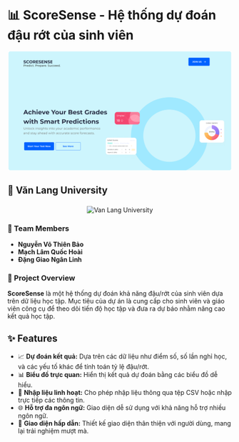 # 📊 **ScoreSense - Hệ thống dự đoán đậu rớt của sinh viên**

<div align="center">
  <img src="https://github.com/machhoai/Stride-Sync/blob/bee1e22eac4b325bf811a765d863863723a8b367/public/header.png" alt="Project Banner" width="500"/>
</div>

## 🏫 Văn Lang University
###
<div align="center">
  <img src="https://cdn.haitrieu.com/wp-content/uploads/2022/12/Logo-Dai-Hoc-Van-Lang-H.png" alt="Van Lang University" width="300"/>
</div>

### 👥 Team Members
- **Nguyễn Võ Thiên Bảo**
- **Mạch Lâm Quốc Hoài**
- **Đặng Giao Ngân Linh**

### 📖 Project Overview
**ScoreSense** là một hệ thống dự đoán khả năng đậu/rớt của sinh viên dựa trên dữ liệu học tập. Mục tiêu của dự án là cung cấp cho sinh viên và giáo viên công cụ để theo dõi tiến độ học tập và đưa ra dự báo nhằm nâng cao kết quả học tập.

## ✨ Features
- 📈 **Dự đoán kết quả:** Dựa trên các dữ liệu như điểm số, số lần nghỉ học, và các yếu tố khác để tính toán tỷ lệ đậu/rớt.
- 📊 **Biểu đồ trực quan:** Hiển thị kết quả dự đoán bằng các biểu đồ dễ hiểu.
- 📂 **Nhập liệu linh hoạt:** Cho phép nhập liệu thông qua tệp CSV hoặc nhập trực tiếp các thông tin.
- 🌐 **Hỗ trợ đa ngôn ngữ:** Giao diện dễ sử dụng với khả năng hỗ trợ nhiều ngôn ngữ.
- 🎨 **Giao diện hấp dẫn:** Thiết kế giao diện thân thiện với người dùng, mang lại trải nghiệm mượt mà.


